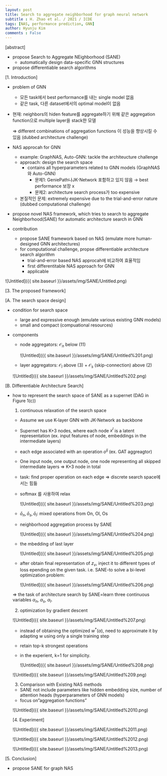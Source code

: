 ```yaml
---
layout: post
title: Search to aggregate neighborhood for graph neural network
subtitle : H. Zhao et al. / 2021 / ICDE
tags: [NAS, performance prediction, GNN]
author: Hyunju Kim
comments : False
---
```



[abstract]

- propose Search to Aggregate NEighborhood (SANE)
    - automatically design data-specific GNN structures
- propose differentiable search algorithms
    
    

[1. Introduction]

- problem of GNN
    - 모든 task에서 best performance를 내는 single model 없음
    - 같은 task, 다른 dataset에서의 optimal model이 없음
- 현재: neighbors의 hiden feature를 aggregate하기 위해 같은 aggregation function으로 multiple layer을 stack한 모델
    
    ⇒ different combinations of aggregation functions 이 성능을 향상시킬 수 있음 (dubbed architecture challenge)
    
- NAS approcah for GNN
    - example: GraphNAS, Auto-GNN: tackle the architeucture challenge
    - approach: design the search space
        - contains all hyperparameters related to GNN models (GraphNAS와 Auto-GNN)
            - 문제1: GeniePath나JK-Network 포함하고 있지 않음 → best performance 보장 x
            - 문제2: architecture search process가 too expensive
    - 본질적인 문제: extremely expensive due to the trial-and-error nature (dubbed computational challenge)
- propose novel NAS framework, which tries to search to aggregate Neighborhood(SANE) for automatic architecture search in GNN
- contribution
    - propose SANE framework based on NAS (emulate more human-designed GNN architectures)
    - for computational challenge, propse differentiable architecture search algorithm
        - trial-and-error based NAS approcah에 비교하여 효율적임
        - first differentitable NAS approach for GNN
        - applicable

![Untitled]({{ site.baseurl }}/assets/img/SANE/Untitled.png)

[3. The proposed framework]

[A. The search space design]

- condition for search space
    - large and expressive enough (emulate various existing GNN models)
    - small and compact (compuational resources)
- components
    - node aggregators: $\mathcal{O}_n$ below (11)
        
        ![Untitled]({{ site.baseurl }}/assets/img/SANE/Untitled%201.png)
        
    - layer aggregators: $\mathcal{O}_l$ above (3) + $\mathcal{O}_s$ (skip-connection) above (2)
    
    ![Untitled]({{ site.baseurl }}/assets/img/SANE/Untitled%202.png)
    

[B. Differentiable Architecture Search]

- how to represent the search space of SANE as a supernet (DAG in Figure 1(c))
    
    1) continuous relaxation of the search space
    
    - Assume we use K-layer GNN with JK-Network as backbone
    - Supernet has K+3 nodes, where each node $x^l$ is a latent representation (ex. input features of node, embeddings in the intermediate layers)
    - each edge associated with an operation $o^{ij}$ (ex. GAT aggreagtor)
    - One input node, one output node, one node representing all skipped intermediate layers ⇒ K+3 node in total
    - task: find proper operation on each edge ⇒ discrete search space에서는 힘듦
    - softmax 를 사용하여 relax
        
        ![Untitled]({{ site.baseurl }}/assets/img/SANE/Untitled%203.png)
        
    - $\bar{o}_n, \bar{o}_s, \bar{o}_l$: mixed operations from On, Ol, Os
    - neighborhood aggregation process by SANE
        
        ![Untitled]({{ site.baseurl }}/assets/img/SANE/Untitled%204.png)
        
    - the mbedding of last layer
        
        ![Untitled]({{ site.baseurl }}/assets/img/SANE/Untitled%205.png)
        
    - after obtain final representation of $z_v$, inject it to different types of loss epending on the given task. i.e. SANE-to solve a bi-level optimization problem:
        
        ![Untitled]({{ site.baseurl }}/assets/img/SANE/Untitled%206.png)
        
    
    ⇒ the task of architecture search by SANE=learn three continuous variables $\alpha_n$, $\alpha_s$, $\alpha_l$.
    
    2) optimization by gradient descent
    
    ![Untitled]({{ site.baseurl }}/assets/img/SANE/Untitled%207.png)
    
    - instead of obtaining the optimized $w^*(\alpha)$, need to approximate it by adapting w using only a single training step
    - retain top-k strongest operations
    - in the experient, k=1 for simplicity.
        
        ![Untitled]({{ site.baseurl }}/assets/img/SANE/Untitled%208.png)
        
    
    ![Untitled]({{ site.baseurl }}/assets/img/SANE/Untitled%209.png)
    
    3) Comparison with Existing NAS methods
    
    - SANE not include parameters like hidden embedding size, number of attention heads (hyperparameters of GNN models)
    - focus on”aggregation functions”
    
    ![Untitled]({{ site.baseurl }}/assets/img/SANE/Untitled%2010.png)
    
    [4. Experiment]
    
    ![Untitled]({{ site.baseurl }}/assets/img/SANE/Untitled%2011.png)
    
    ![Untitled]({{ site.baseurl }}/assets/img/SANE/Untitled%2012.png)
    
    ![Untitled]({{ site.baseurl }}/assets/img/SANE/Untitled%2013.png)
    

[5. Conclusion]

- propose SANE for graph NAS